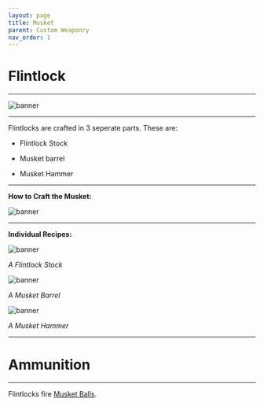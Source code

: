 ```yaml
---
layout: page
title: Musket
parent: Custom Weaponry
nav_order: 1
---
```


# **Flintlock** #

---

![banner](placeholder)

---

Flintlocks are crafted in 3 seperate parts. These are:

 - Flintlock Stock

 - Musket barrel

 - Musket Hammer

---

**How to Craft the Musket:**

![banner](https://cdn.discordapp.com/attachments/1107121933797031958/1148440041853567006/image.png)

---

**Individual Recipes:**

![banner](https://cdn.discordapp.com/attachments/1107121933797031958/1148370269522641017/image.png)

*A Flintlock Stock*

![banner](https://cdn.discordapp.com/attachments/1107121933797031958/1148369985681498202/image.png)

*A Musket Barrel*

![banner](https://cdn.discordapp.com/attachments/1107121933797031958/1148370485361520791/image.png)

*A Musket Hammer*

---

# Ammunition #

---

Flintlocks fire [Musket Balls](placeholder).
